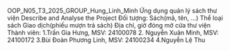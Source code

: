 OOP_N05_T3_2025_GROUP_Hung_Linh_Minh
Ứng dụng quản lý sách thư viện
Describe and Analyse the Project
Đối tượng:
  Sách(mã, tên, ...)
  Thể loại sách
  Giao dịch(phiếu mượn trả sách)
  Địa chỉ, giờ đóng mở cửa thư viện
Thành viên:
  1.Trần Gia Hưng, MSV: 24100078 
  2. Nguyễn Xuân Minh, MSV: 24100172 
  3.Bùi Đoàn Phương Linh, MSV: 24100234 
  4.Nguyễn Lệ Thu  
